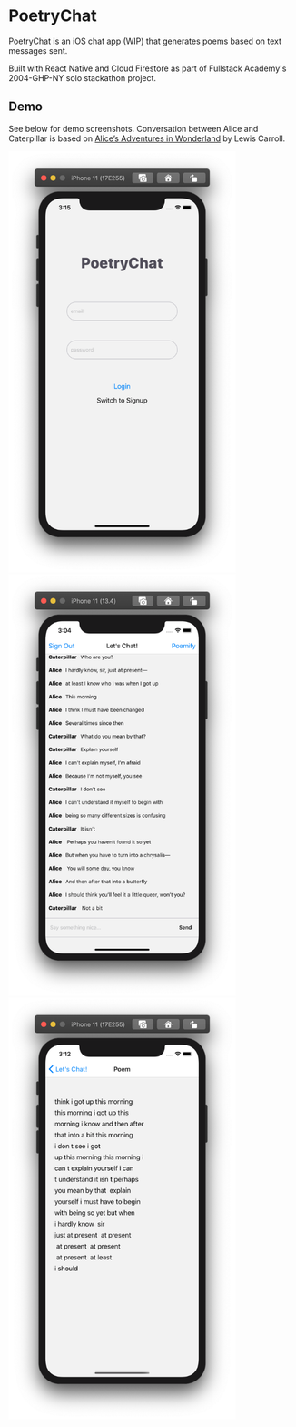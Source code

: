 # PoetryChat

PoetryChat is an iOS chat app (WIP) that generates poems based on text messages sent.

Built with React Native and Cloud Firestore as part of Fullstack Academy's 2004-GHP-NY solo stackathon project.

## Demo

See below for demo screenshots. Conversation between Alice and Caterpillar is based on [Alice’s Adventures in Wonderland](https://www.gutenberg.org/files/11/11-h/11-h.htm) by Lewis Carroll.

<img alt="login screen of the app" src="https://github.com/jiannapark/PoetryChat/blob/master/images/login.png" width="400">
<img alt="chat screen of the app" src="https://github.com/jiannapark/PoetryChat/blob/master/images/room.png" width="400">
<img alt="poem screen of the app" src="https://github.com/jiannapark/PoetryChat/blob/master/images/morning.png" width="400">
